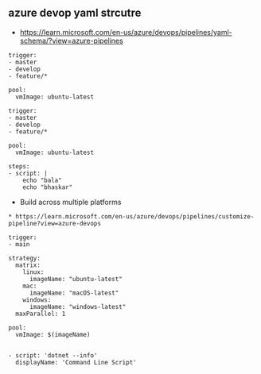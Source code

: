 ## azure devop yaml strcutre


* https://learn.microsoft.com/en-us/azure/devops/pipelines/yaml-schema/?view=azure-pipelines


```
trigger:
- master
- develop
- feature/*

pool:
  vmImage: ubuntu-latest
```

```
trigger:
- master
- develop
- feature/*

pool:
  vmImage: ubuntu-latest

steps:
- script: |
    echo "bala"
    echo "bhaskar"
```

* Build across multiple platforms
```
* https://learn.microsoft.com/en-us/azure/devops/pipelines/customize-pipeline?view=azure-devops

trigger:
- main

strategy:
  matrix:
    linux:
      imageName: "ubuntu-latest"
    mac:
      imageName: "macOS-latest"
    windows:
      imageName: "windows-latest"
  maxParallel: 1

pool:
  vmImage: $(imageName)


- script: 'dotnet --info'
  displayName: 'Command Line Script'
```